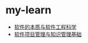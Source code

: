# my-learn

  - [软件的本质与软件工程科学](https://lisong29.github.io/my-learn/OOAD%20homework1.html)
  - [软件项目管理与知识管理基础](https://github.com/lisong29/my-learn/blob/master/ooad%20homework2.html)
